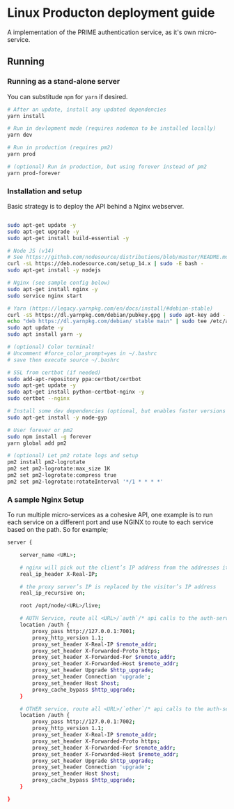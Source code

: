 # Linux Producton deployment guide

A implementation of the PRIME authentication service, as it's own micro-service.

## Running

### Running as a stand-alone server

You can substitude `npm` for `yarn` if desired.

```bash
# After an update, install any updated dependencies
yarn install

# Run in devlopment mode (requires nodemon to be installed locally)
yarn dev

# Run in production (requires pm2)
yarn prod

# (optional) Run in production, but using forever instead of pm2
yarn prod-forever

```

### Installation and setup

Basic strategy is to deploy the API behind a Nginx webserver.

```bash

sudo apt-get update -y
sudo apt-get upgrade -y
sudo apt-get install build-essential -y

# Node JS (v14)
# See https://github.com/nodesource/distributions/blob/master/README.md
curl -sL https://deb.nodesource.com/setup_14.x | sudo -E bash -
sudo apt-get install -y nodejs

# Nginx (see sample config below)
sudo apt-get install nginx -y
sudo service nginx start

# Yarn (https://legacy.yarnpkg.com/en/docs/install/#debian-stable)
curl -sS https://dl.yarnpkg.com/debian/pubkey.gpg | sudo apt-key add -
echo "deb https://dl.yarnpkg.com/debian/ stable main" | sudo tee /etc/apt/sources.list.d/yarn.list
sudo apt update -y
sudo apt install yarn -y

# (optional) Color terminal!
# Uncomment #force_color_prompt=yes in ~/.bashrc
# save then execute source ~/.bashrc

# SSL from certbot (if needed)
sudo add-apt-repository ppa:certbot/certbot
sudo apt-get update -y
sudo apt-get install python-certbot-nginx -y
sudo certbot --nginx

# Install some dev dependencies (optional, but enables faster versions of crypto)
sudo apt-get install -y node-gyp

# User forever or pm2
sudo npm install -g forever
yarn global add pm2

# (optional) Let pm2 rotate logs and setup
pm2 install pm2-logrotate
pm2 set pm2-logrotate:max_size 1K
pm2 set pm2-logrotate:compress true
pm2 set pm2-logrotate:rotateInterval '*/1 * * * *' 
```

### A sample Nginx Setup
 
To run multiple micro-services as a cohesive API, one example is to run each service on a different port and use NGINX to route to each service based on the path. So for example;

```bash
server {

    server_name <URL>;

    # nginx will pick out the client’s IP address from the addresses its given
    real_ip_header X-Real-IP;

    # the proxy server’s IP is replaced by the visitor’s IP address
    real_ip_recursive on;

    root /opt/node/<URL>/live;

    # AUTH Service, route all <URL>/`auth`/* api calls to the auth-service
    location /auth {
        proxy_pass http://127.0.0.1:7001;
        proxy_http_version 1.1;
        proxy_set_header X-Real-IP $remote_addr;
        proxy_set_header X-Forwarded-Proto https;
        proxy_set_header X-Forwarded-For $remote_addr;
        proxy_set_header X-Forwarded-Host $remote_addr;
        proxy_set_header Upgrade $http_upgrade;
        proxy_set_header Connection 'upgrade';
        proxy_set_header Host $host;
        proxy_cache_bypass $http_upgrade;
    }

    # OTHER service, route all <URL>/`other`/* api calls to the auth-service
    location /auth {
        proxy_pass http://127.0.0.1:7002;
        proxy_http_version 1.1;
        proxy_set_header X-Real-IP $remote_addr;
        proxy_set_header X-Forwarded-Proto https;
        proxy_set_header X-Forwarded-For $remote_addr;
        proxy_set_header X-Forwarded-Host $remote_addr;
        proxy_set_header Upgrade $http_upgrade;
        proxy_set_header Connection 'upgrade';
        proxy_set_header Host $host;
        proxy_cache_bypass $http_upgrade;
    }

}
```
